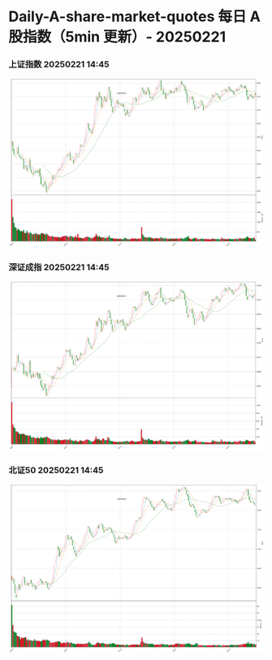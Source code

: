 
# Daily-A-share-market-quotes 每日 A 股指数（5min 更新）- 20250221

### 上证指数 20250221 14:45
![](./fig/2025/2/20250221-sh000001.png)

### 深证成指 20250221 14:45
![](./fig/2025/2/20250221-sz399001.png)

### 北证50 20250221 14:45
![](./fig/2025/2/20250221-bj899050.png)
